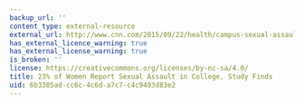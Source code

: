 ```yaml
---
backup_url: ''
content_type: external-resource
external_url: http://www.cnn.com/2015/09/22/health/campus-sexual-assault-new-large-survey/index.html
has_external_licence_warning: true
has_external_license_warning: true
is_broken: ''
license: https://creativecommons.org/licenses/by-nc-sa/4.0/
title: 23% of Women Report Sexual Assault in College, Study Finds
uid: 6b3385ad-cc6c-4c6d-a7c7-c4c9493d83e2
---
```

